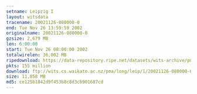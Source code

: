 ```yaml
---
setname: Leipzig I
layout: witsdata
tracename: 20021126-080000-0
end: Tue Nov 26 13:59:59 2002
originalname: 20021126-080000-0
gzsize: 2,679 MB
len: 6:00:00
start: Tue Nov 26 08:00:00 2002
totalwirelen: 36,002 MB
ripedownload: https://data-repository.ripe.net/datasets/wits-archive/pma/long/leip/1/20021126-080000-0.gz
pkts: 155 million
download: ftp://wits.cs.waikato.ac.nz/pma/long/leip/1/20021126-080000-0.gz
size: 11,858 MB
md5: ce125b1842d9f453b8c8d3cb901687cd
---
```

